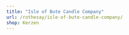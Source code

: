 ```yaml
---
title: "Isle of Bute Candle Company"
url: /rothesay/isle-of-bute-candle-company/
shop: Kerzen
---
```

